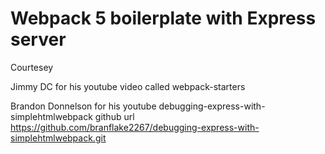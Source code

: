 # Webpack 5 boilerplate with Express server


Courtesey 

Jimmy DC for his youtube video called webpack-starters


Brandon Donnelson for his youtube debugging-express-with-simplehtmlwebpack
github url https://github.com/branflake2267/debugging-express-with-simplehtmlwebpack.git
